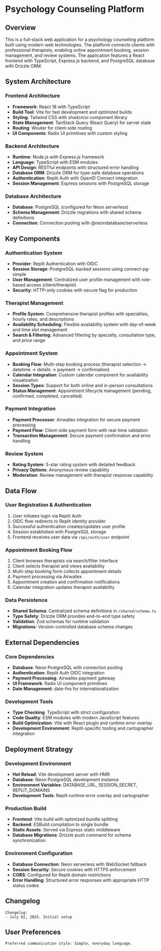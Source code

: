 # Psychology Counseling Platform

## Overview

This is a full-stack web application for a psychology counseling platform built using modern web technologies. The platform connects clients with professional therapists, enabling online appointment booking, session management, and review systems. The application features a React frontend with TypeScript, Express.js backend, and PostgreSQL database with Drizzle ORM.

## System Architecture

### Frontend Architecture
- **Framework**: React 18 with TypeScript
- **Build Tool**: Vite for fast development and optimized builds
- **Styling**: Tailwind CSS with shadcn/ui component library
- **State Management**: TanStack Query (React Query) for server state
- **Routing**: Wouter for client-side routing
- **UI Components**: Radix UI primitives with custom styling

### Backend Architecture
- **Runtime**: Node.js with Express.js framework
- **Language**: TypeScript with ESM modules
- **API Design**: RESTful endpoints with structured error handling
- **Database ORM**: Drizzle ORM for type-safe database operations
- **Authentication**: Replit Auth with OpenID Connect integration
- **Session Management**: Express sessions with PostgreSQL storage

### Database Architecture
- **Database**: PostgreSQL (configured for Neon serverless)
- **Schema Management**: Drizzle migrations with shared schema definitions
- **Connection**: Connection pooling with @neondatabase/serverless

## Key Components

### Authentication System
- **Provider**: Replit Authentication with OIDC
- **Session Storage**: PostgreSQL-backed sessions using connect-pg-simple
- **User Management**: Centralized user profile management with role-based access (client/therapist)
- **Security**: HTTP-only cookies with secure flag for production

### Therapist Management
- **Profile System**: Comprehensive therapist profiles with specialties, hourly rates, and descriptions
- **Availability Scheduling**: Flexible availability system with day-of-week and time slot management
- **Search & Filtering**: Advanced filtering by specialty, consultation type, and price range

### Appointment System
- **Booking Flow**: Multi-step booking process (therapist selection → datetime → details → payment → confirmation)
- **Calendar Integration**: Custom calendar component for availability visualization
- **Session Types**: Support for both online and in-person consultations
- **Status Management**: Appointment lifecycle management (pending, confirmed, completed, cancelled)

### Payment Integration
- **Payment Processor**: Airwallex integration for secure payment processing
- **Payment Flow**: Client-side payment form with real-time validation
- **Transaction Management**: Secure payment confirmation and error handling

### Review System
- **Rating System**: 5-star rating system with detailed feedback
- **Privacy Options**: Anonymous review capability
- **Moderation**: Review management with therapist response capability

## Data Flow

### User Registration & Authentication
1. User initiates login via Replit Auth
2. OIDC flow redirects to Replit identity provider
3. Successful authentication creates/updates user profile
4. Session established with PostgreSQL storage
5. Frontend receives user data via `/api/auth/user` endpoint

### Appointment Booking Flow
1. Client browses therapists via search/filter interface
2. Client selects therapist and views availability
3. Multi-step booking form collects appointment details
4. Payment processing via Airwallex
5. Appointment creation and confirmation notifications
6. Calendar integration updates therapist availability

### Data Persistence
- **Shared Schema**: Centralized schema definitions in `/shared/schema.ts`
- **Type Safety**: Drizzle ORM provides end-to-end type safety
- **Validation**: Zod schemas for runtime validation
- **Migrations**: Version-controlled database schema changes

## External Dependencies

### Core Dependencies
- **Database**: Neon PostgreSQL with connection pooling
- **Authentication**: Replit Auth OIDC integration
- **Payment Processing**: Airwallex payment gateway
- **UI Framework**: Radix UI component primitives
- **Date Management**: date-fns for internationalization

### Development Tools
- **Type Checking**: TypeScript with strict configuration
- **Code Quality**: ESM modules with modern JavaScript features
- **Build Optimization**: Vite with React plugin and runtime error overlay
- **Development Environment**: Replit-specific tooling and cartographer integration

## Deployment Strategy

### Development Environment
- **Hot Reload**: Vite development server with HMR
- **Database**: Neon PostgreSQL development instance
- **Environment Variables**: DATABASE_URL, SESSION_SECRET, REPLIT_DOMAINS
- **Development Tools**: Replit runtime error overlay and cartographer

### Production Build
- **Frontend**: Vite build with optimized bundle splitting
- **Backend**: ESBuild compilation to single bundle
- **Static Assets**: Served via Express static middleware
- **Database Migrations**: Drizzle push command for schema synchronization

### Environment Configuration
- **Database Connection**: Neon serverless with WebSocket fallback
- **Session Security**: Secure cookies with HTTPS enforcement
- **CORS**: Configured for Replit domain restrictions
- **Error Handling**: Structured error responses with appropriate HTTP status codes

## Changelog

```
Changelog:
- July 02, 2025. Initial setup
```

## User Preferences

```
Preferred communication style: Simple, everyday language.
```